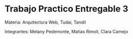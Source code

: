 # Trabajo Practico Entregable 3

Materia: Arquitectura Web, Tudai, Tandil

Integrantes: Melany Pedemonte, Matias Rimoli, Clara Camejo
